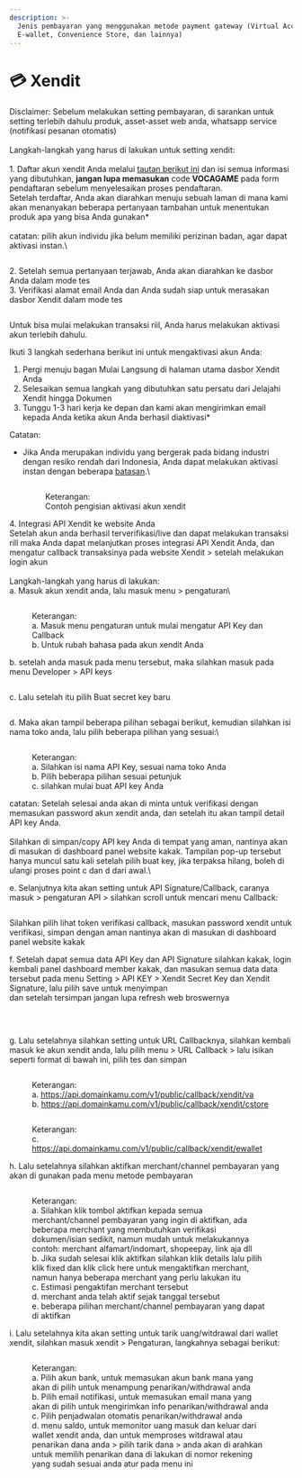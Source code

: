 ```yaml
---
description: >-
  Jenis pembayaran yang menggunakan metode payment gateway (Virtual Account,
  E-wallet, Convenience Store, dan lainnya)
---
```


# 💳 Xendit

Disclaimer: Sebelum melakukan setting pembayaran, di sarankan untuk setting terlebih dahulu produk, asset-asset web anda, whatsapp service (notifikasi pesanan otomatis)\
\
Langkah-langkah yang harus di lakukan untuk setting xendit:\
\
1\. Daftar akun xendit Anda melalui [tautan berikut ini](https://dashboard.xendit.co/register/1) dan isi semua informasi yang dibutuhkan, **jangan lupa memasukan** code **VOCAGAME** pada form pendaftaran sebelum menyelesaikan proses pendaftaran.\
Setelah terdaftar, Anda akan diarahkan menuju sebuah laman di mana kami akan menanyakan beberapa pertanyaan tambahan untuk menentukan produk apa yang bisa Anda gunakan\*\
\
catatan: pilih akun individu jika belum memiliki perizinan badan, agar dapat aktivasi instan.\


<figure><img src="../../.gitbook/assets/daftar xendit.png" alt=""><figcaption></figcaption></figure>

2\. Setelah semua pertanyaan terjawab, Anda akan diarahkan ke dasbor Anda dalam mode tes\
3\. Verifikasi alamat email Anda dan Anda sudah siap untuk merasakan dasbor Xendit dalam mode tes

<figure><img src="../../.gitbook/assets/akun test xendit (3).png" alt=""><figcaption></figcaption></figure>

Untuk bisa mulai melakukan transaksi riil, Anda harus melakukan aktivasi akun terlebih dahulu.&#x20;

Ikuti 3 langkah sederhana berikut ini untuk mengaktivasi akun Anda:

1. Pergi menuju bagan Mulai Langsung di halaman utama dasbor Xendit Anda
2. Selesaikan semua langkah yang dibutuhkan satu persatu dari Jelajahi Xendit hingga Dokumen
3. Tunggu 1-3 hari kerja ke depan dan kami akan mengirimkan email kepada Anda ketika akun Anda berhasil diaktivasi\*

Catatan:

*   Jika Anda merupakan individu yang bergerak pada bidang industri dengan resiko rendah dari Indonesia, Anda dapat melakukan aktivasi instan dengan beberapa [batasan](https://docs.xendit.co/id/getting-started/activate-account#ketersediaan-produk-dan-fitur).\


    <figure><img src="../../.gitbook/assets/Account+Activation+OW.gif" alt=""><figcaption><p>Keterangan:<br>Contoh pengisian aktivasi akun xendit</p></figcaption></figure>



4\. Integrasi API Xendit ke website Anda\
Setelah akun anda berhasil terverifikasi/live dan dapat melakukan transaksi rill maka Anda dapat melanjutkan proses integrasi API Xendit Anda, dan mengatur callback transaksinya pada website Xendit > setelah melakukan login akun\
\
Langkah-langkah yang harus di lakukan:\
a. Masuk akun xendit anda, lalu masuk menu > pengaturan\


<figure><img src="../../.gitbook/assets/laman dashboard xendit.png" alt=""><figcaption><p>Keterangan: <br>a. Masuk menu pengaturan untuk mulai mengatur API Key dan Callback<br>b. Untuk rubah bahasa pada akun xendit Anda</p></figcaption></figure>

b. setelah anda masuk pada menu tersebut, maka silahkan masuk pada menu Developer > API keys

<figure><img src="../../.gitbook/assets/xendit setup api.png" alt=""><figcaption></figcaption></figure>

c.  Lalu setelah itu pilih Buat secret key baru&#x20;

<figure><img src="../../.gitbook/assets/api keys xendit - Copy.png" alt=""><figcaption></figcaption></figure>

d. Maka akan tampil beberapa pilihan sebagai berikut, kemudian silahkan isi nama toko anda, lalu pilih beberapa pilihan yang sesuai:\


<figure><img src="../../.gitbook/assets/api keys xendit 1.png" alt=""><figcaption><p>Keterangan:<br>a. Silahkan isi nama API Key, sesuai nama toko Anda<br>b. Pilih beberapa pilihan sesuai petunjuk<br>c. silahkan mulai buat API key Anda</p></figcaption></figure>

catatan: Setelah selesai anda akan di minta untuk verifikasi dengan memasukan password akun xendit anda, dan setelah itu akan tampil detail API key Anda.\
\
Silahkan di simpan/copy API key Anda di tempat yang aman, nantinya akan di masukan di dashboard panel website kakak. Tampilan pop-up tersebut hanya muncul satu kali setelah pilih buat key, jika terpaksa hilang, boleh di ulangi proses point c dan d dari awal.\


e. Selanjutnya kita akan setting untuk API Signature/Callback, caranya masuk > pengaturan API > silahkan scroll untuk mencari menu Callback:

<figure><img src="../../.gitbook/assets/api xendit 3 (2).png" alt=""><figcaption></figcaption></figure>

Silahkan pilih lihat token verifikasi callback, masukan password xendit untuk verifikasi, simpan dengan aman nantinya akan di masukan di dashboard panel website kakak

f. Setelah dapat semua data API Key dan API Signature silahkan kakak, login kembali panel dashboard member kakak, dan masukan semua data data tersebut pada menu Setting > API KEY > Xendit Secret Key dan Xendit Signature, lalu pilih save untuk menyimpan \
dan setelah tersimpan jangan lupa refresh web broswernya

<figure><img src="../../.gitbook/assets/xen 1.png" alt=""><figcaption><p><br></p></figcaption></figure>

g. Lalu setelahnya silahkan setting untuk URL Callbacknya, silahkan kembali masuk ke akun xendit anda, lalu pilih menu > URL Callback > lalu isikan seperti format di bawah ini, pilih tes dan simpan

<figure><img src="../../.gitbook/assets/api keys 4 (1).png" alt=""><figcaption><p>Keterangan: <br>a. <a href="https://api.domainkamu.com/v1/public/callback/xendit/va">https://api.domainkamu.com/v1/public/callback/xendit/va</a><br>b. <a href="https://api.domainkamu.com/v1/public/callback/xendit/cstore">https://api.domainkamu.com/v1/public/callback/xendit/cstore</a></p></figcaption></figure>

<figure><img src="../../.gitbook/assets/api keys 5.png" alt=""><figcaption><p>Keterangan:<br>c. <a href="https://api.domainkamu.com/v1/public/callback/xendit/ewallet">https://api.domainkamu.com/v1/public/callback/xendit/ewallet</a></p></figcaption></figure>

h. Lalu setelahnya silahkan aktifkan merchant/channel pembayaran yang akan di gunakan pada menu metode pembayaran

<figure><img src="../../.gitbook/assets/metode pembayaran chanel xendit.png" alt=""><figcaption><p>Keterangan:<br>a. Silahkan klik tombol aktifkan kepada semua merchant/channel pembayaran yang ingin di aktifkan, ada beberapa merchant yang membutuhkan verifikasi dokumen/isian sedikit, namun mudah untuk melakukannya contoh: merchant alfamart/indomart, shopeepay, link aja dll<br>b. Jika sudah selesai klik aktifkan silahkan klik details lalu pilih klik fixed dan klik click here untuk mengaktifkan merchant, namun hanya beberapa merchant yang perlu lakukan itu<br>c. Estimasi pengaktifan merchant tersebut<br>d. merchant anda telah aktif sejak tanggal tersebut<br>e. beberapa pilihan merchant/channel pembayaran yang dapat di aktifkan</p></figcaption></figure>

i. Lalu setelahnya kita akan setting untuk tarik uang/witdrawal dari wallet xendit, silahkan masuk xendit > Pengaturan, langkahnya sebagai berikut:

<figure><img src="../../.gitbook/assets/menu wd xendit.png" alt=""><figcaption><p>Keterangan:<br>a. Pilih akun bank, untuk memasukan akun bank mana yang akan di pilih untuk menampung penarikan/withdrawal anda<br>b. Pilih email notifikasi, untuk memasukan email mana yang akan di pilih untuk mengirimkan info penarikan/withdrawal anda<br>c. Pilih penjadwalan otomatis penarikan/withdrawal anda<br>d. menu saldo, untuk memonitor uang masuk dan keluar dari wallet xendit anda, dan untuk memproses witdrawal atau penarikan dana anda > pilih tarik dana > anda akan di arahkan untuk memilih penarikan dana di lakukan di nomor rekening yang sudah sesuai anda atur pada menu ini</p></figcaption></figure>
